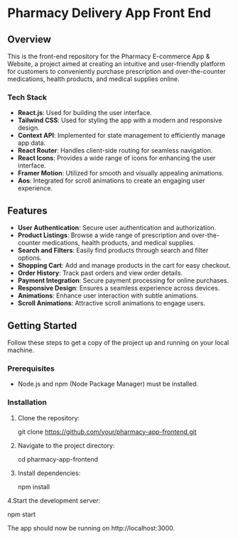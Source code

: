 # Pharmacy Delivery App Front End

## Overview

This is the front-end repository for the Pharmacy E-commerce App & Website, a project aimed at creating an intuitive and user-friendly platform for customers to conveniently purchase prescription and over-the-counter medications, health products, and medical supplies online.

### Tech Stack

- **React.js**: Used for building the user interface.
- **Tailwind CSS**: Used for styling the app with a modern and responsive design.
- **Context API**: Implemented for state management to efficiently manage app data.
- **React Router**: Handles client-side routing for seamless navigation.
- **React Icons**: Provides a wide range of icons for enhancing the user interface.
- **Framer Motion**: Utilized for smooth and visually appealing animations.
- **Aos**: Integrated for scroll animations to create an engaging user experience.

## Features

- **User Authentication**: Secure user authentication and authorization.
- **Product Listings**: Browse a wide range of prescription and over-the-counter medications, health products, and medical supplies.
- **Search and Filters**: Easily find products through search and filter options.
- **Shopping Cart**: Add and manage products in the cart for easy checkout.
- **Order History**: Track past orders and view order details.
- **Payment Integration**: Secure payment processing for online purchases.
- **Responsive Design**: Ensures a seamless experience across devices.
- **Animations**: Enhance user interaction with subtle animations.
- **Scroll Animations**: Attractive scroll animations to engage users.

## Getting Started

Follow these steps to get a copy of the project up and running on your local machine.

### Prerequisites

- Node.js and npm (Node Package Manager) must be installed.

### Installation

1. Clone the repository:

   git clone https://github.com/your/pharmacy-app-frontend.git

2. Navigate to the project directory:

   cd pharmacy-app-frontend

3. Install dependencies:

   npm install

4.Start the development server:

npm start

The app should now be running on http://localhost:3000.
